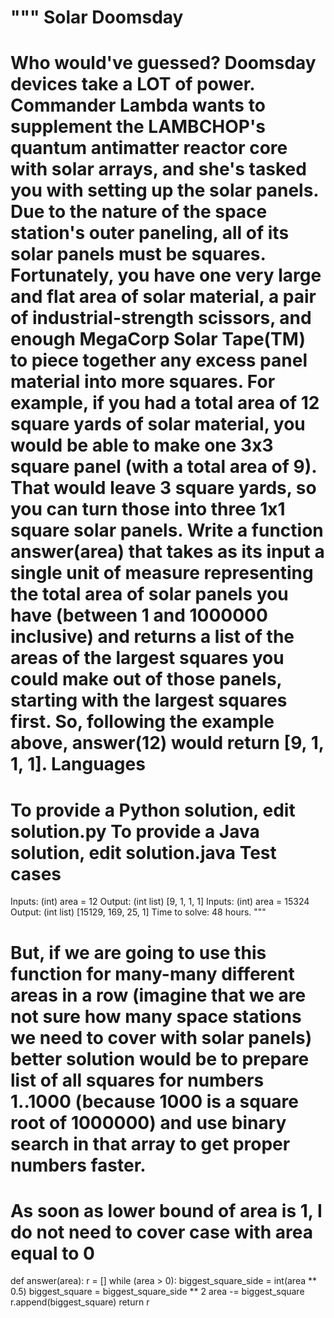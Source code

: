 """
Solar Doomsday
==============
Who would've guessed? Doomsday devices take a LOT of power. Commander Lambda wants to supplement the LAMBCHOP's quantum antimatter reactor core with solar arrays, and she's tasked you with setting up the solar panels.
Due to the nature of the space station's outer paneling, all of its solar panels must be squares. Fortunately, you have one very large and flat area of solar material, a pair of industrial-strength scissors, and enough MegaCorp Solar Tape(TM) to piece together any excess panel material into more squares. For example, if you had a total area of 12 square yards of solar material, you would be able to make one 3x3 square panel (with a total area of 9). That would leave 3 square yards, so you can turn those into three 1x1 square solar panels.
Write a function answer(area) that takes as its input a single unit of measure representing the total area of solar panels you have (between 1 and 1000000 inclusive) and returns a list of the areas of the largest squares you could make out of those panels, starting with the largest squares first. So, following the example above, answer(12) would return [9, 1, 1, 1].
Languages
=========
To provide a Python solution, edit solution.py
To provide a Java solution, edit solution.java
Test cases
==========
Inputs:
    (int) area = 12
Output:
    (int list) [9, 1, 1, 1]
Inputs:
    (int) area = 15324
Output:
    (int list) [15129, 169, 25, 1]
Time to solve: 48 hours.
"""

# But, if we are going to use this function for many-many different areas in a row (imagine that we are not sure how many space stations we need to cover with solar panels) better solution would be to prepare list of all squares for numbers 1..1000 (because 1000 is a square root of 1000000) and use binary search in that array to get proper numbers faster.
# As soon as lower bound of area is 1, I do not need to cover case with area equal to 0



def answer(area):
    r = []
    while (area > 0):
        biggest_square_side = int(area ** 0.5)
        biggest_square = biggest_square_side ** 2
        area -= biggest_square
        r.append(biggest_square)
    return r
